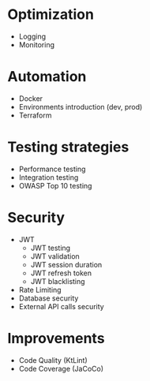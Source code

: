 # Optimization
- Logging
- Monitoring

# Automation
- Docker
- Environments introduction (dev, prod)
- Terraform

# Testing strategies
- Performance testing
- Integration testing
- OWASP Top 10 testing

# Security
- JWT
  - JWT testing
  - JWT validation
  - JWT session duration
  - JWT refresh token
  - JWT blacklisting
- Rate Limiting
- Database security
- External API calls security

# Improvements
- Code Quality (KtLint)
- Code Coverage (JaCoCo)
